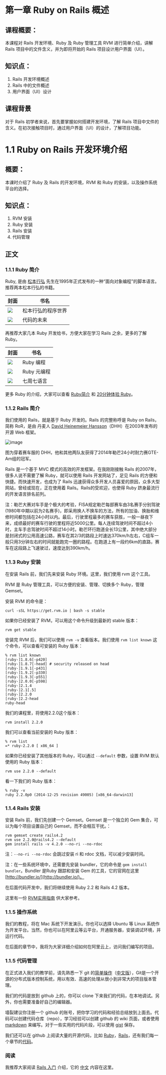 # 第一章 Ruby on Rails 概述

## 课程概要：

本课程对 Rails 开发环境、Ruby 及 Ruby 管理工具 RVM 进行简单介绍，讲解Rails 项目中的文件含义，并为即将开始的 Rails 项目设计用户界面（UI）。

## 知识点：

1. Rails 开发环境概述
2. Rails 中的文件概述
3. 用户界面（UI）设计

## 课程背景

对于 Rails 初学者来说，首先要掌握如何搭建开发环境，了解 Rails 项目中文件的含义。在初次接触项目时，通过用户界面（UI）的设计，了解项目功能。

# 1.1 Ruby on Rails 开发环境介绍

## 概要：

本课时介绍了 Ruby 及 Rails 的开发环境，RVM 和 Ruby 的安装，以及操作系统平台的选择。

## 知识点：

1. RVM 安装
2. Ruby 安装
3. Rails 安装
3. 代码管理

## 正文

### 1.1.1 Ruby 简介

Ruby, 是由 [松本行弘](https://github.com/matz) 先生在1995年正式发布的一种“面向对象编程”的脚本语言。推荐两本松本行弘的书籍。

封面 | 书名
--- | ---
![](../source/images/chapter_1/matz.jpg) | 松本行弘的程序世界
![](../source/images/chapter_1/feature.jpg) | 代码的未来

再推荐大家几本 Ruby 开发给书，方便大家在学习 Rails 之余，更多的了解 Ruby。

封面 | 书名
--- | ---
![](../source/images/chapter_1/ruby4.jpg) | Ruby 编程
![](../source/images/chapter_1/meta.jpg) | Ruby 元编程
![](../source/images/chapter_1/7weeks.jpg) | 七周七语言

更多 Ruby 的介绍，大家可以查看 [Ruby简介](https://www.ruby-lang.org/zh_cn/about/) 和 [20分钟体验 Ruby](https://www.ruby-lang.org/zh_cn/documentation/quickstart/)。

### 1.1.2 Rails 简介

我们使用的 Rails，就是基于 Ruby 开发的。Rails 的完整称呼是 Ruby on Rails，简称 RoR，是由 丹麦人 [David Heinemeier Hansson](http://david.heinemeierhansson.com/)（DHH）在2003年发布的开源 Web 框架。

![image](../source/images/chapter_1/dhh.jpg)

图为穿着赛车服的 DHH，他和其他两队友获得了2014年勒芒24小时耐力赛GTE-Am组的冠军。

Rails 是一个基于 MVC 模式的高效的开发框架。在我刚刚接触 Rails 的2007年，很多人说不需要了解 Ruby，就可以使用 Rails 开发网站了，足见 Rails 的方便和快捷。而快速开发，也成为了 Rails 迅速获得众多开发人员喜爱的原因，众多大型网站，曾经或现在，正在使用着 Rails。Rails的受欢迎，也使得 Ruby 跻身最流行的开发语言排名前列。

注：勒芒大赛对车手是个极大的考验，FISA规定勒芒每部赛车由3名赛手分别驾驶(1980年中期以前为2名赛手)，即采用换人不换车的方法，所有的加油、换胎和维修时间都包括在24小时以内。最后，行驶里程最多的赛车获胜，一般一昼夜下来，成绩最好的赛车行驶的里程将近5000公里。每人连续驾驶时间不超过4小时，主车手总驾驶时间不超过14小时。勒芒环行跑道全长13公里，其中绝大部分是封闭式的公用高速公路，赛车在其2/3的路段上时速达370km/h左右，C组车一般只用3分钟左右的时间就能跑完一圈的路程。在跑道上有一段约6km的直路，赛车在这段路上飞速驶过，速度达到390km/h。

### 1.1.3 Ruby 安装

在安装 Rails 前，我们先来安装 Ruby 环境。这里，我们使用 rvm 这个工具。

RVM 是 Ruby 管理工具，可以方便的安装、管理、切换多个 Ruby，管理 Gemset。

安装 RVM 的命令是：

```
curl -sSL https://get.rvm.io | bash -s stable
```

如果你已经安装了 RVM，可以用这个命令升级到最新的 stable 版本：

```
rvm get stable
```

安装完 RVM 后，我们可以使用 `rvm -v` 查看版本。我们使用 `rvm list known` 这个命令，可以查看可安装的 Ruby 版本：

```
% rvm list known
[ruby-]1.8.6[-p420]
[ruby-]1.8.7[-head] # security released on head
[ruby-]1.9.1[-p431]
[ruby-]1.9.2[-p330]
[ruby-]1.9.3[-p551]
[ruby-]2.0.0[-p598]
[ruby-]2.1.4
[ruby-]2.1[.5]
[ruby-]2.2.0
[ruby-]2.2-head
ruby-head
```

我们的课程里，将使用2.2.0这个版本：

```
rvm install 2.2.0
```

我们可以查看当前安装的 Ruby 版本：

```
% rvm list
=* ruby-2.2.0 [ x86_64 ]
```

如果你已经安装了其他版本的 Ruby，可以通过 `--default` 参数，设置 RVM 默认使用的 Ruby 版本：

```
rvm use 2.2.0 --default
```

看一下我们的 Ruby 版本：

```
% ruby -v
ruby 2.2.0p0 (2014-12-25 revision 49005) [x86_64-darwin13]
```

### 1.1.4 Rails 安装

安装 Rails 前，我们先创建一个 Gemset。Gemset 是一个独立的 Gem 集合，可以为每个项目设置自己的 Gemset，而不会相互干扰。：

```
rvm gemset create rails4.2
rvm use 2.2.0@rails4.2 --default
gem install rails -v 4.2.0 --no-ri --no-rdoc
```

注：`--no-ri --no-rdoc` 会跳过安装 ri 和 rdoc 文档，可以减少安装时间。

注：在一些系统环境中，还需要先安装 bundler，它的命令是 `gem install bundler`。Bundler 是Ruby 跟踪和安装 Gem 的工具，它的官网在这里 [http://bundler.io/](http://bundler.io/)。

在后面代码开发中，我们将继续使用 Ruby 2.2 和 Rails 4.2 版本。

这里有一份 [RVM实用指南](https://ruby-china.org/wiki/rvm-guide) 供大家参考。

### 1.1.5 操作系统

我们的教程，将在 Mac 系统下开发演示。你也可以选择 Ubuntu 等 Linux 系统作为开发平台。当然，你也可以在阿里云等云平台，开通服务器，安装调试环境，并运行代码。

在后面的章节中，我将为大家详细介绍如何在阿里云上，访问我们编写的项目。

### 1.1.5 代码管理

在正式进入我们的教学前，请先熟悉一下 git 的[简单操作](http://gitbookio.gitbooks.io/progit/content/en/index.html)（[中文版](https://github.com/progit/progit/tree/master/zh)），Git是一个开源的分布式版本控制系统，用以有效、高速的处理从很小到非常大的项目版本管理。

我们的代码是放到 github 上的，你可以 clone 下来我们的代码，在本地调试。另外，你也需要准备好自己的编辑器。

墙裂建议你注册一个 github 的账号，把你学习的代码和经验总结放到上面去。代码可以创建代码仓库（repo），学习经验可以创建 github 的 wiki 页面，或者使用 [markdown](https://help.github.com/articles/markdown-basics/) 来编写。对于一些实用的代码片段，可以使用 [gist](https://gist.github.com/) 保存。

我们还可以在 github 上阅读大量的开源代码，比如 [Ruby](https://github.com/ruby/ruby)，[Rails](https://github.com/rails/rails)，还有我们每一个章节的[代码](https://github.com/liwei78/rails-practice-code)。

### 阅读

我推荐大家阅读 [Rails 入门](http://guides.rubyonrails.org/getting_started.html) 介绍，它的 [中文](http://guides.ruby-china.org/getting_started.html) 内容在这里。
